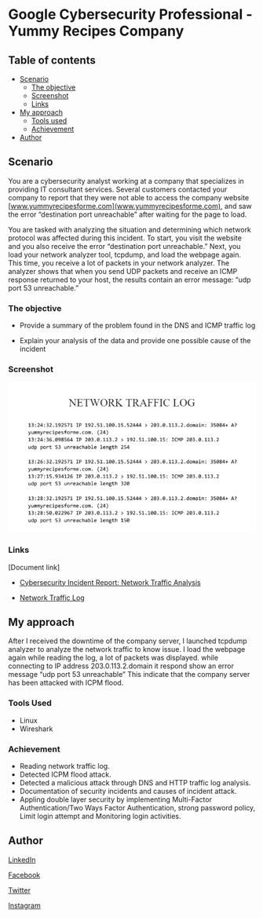 # Google Cybersecurity Professional - Yummy Recipes Company

## Table of contents

- [Scenario](#scenario)
  - [The objective](#the-objective)
  - [Screenshot](#screenshot)
  - [Links](#links)
- [My approach](#my-approach)
  - [Tools used](#tools-used)
  - [Achievement](#achievement)
- [Author](#author)

## Scenario

You are a cybersecurity analyst working at a company that specializes in providing IT consultant services. Several customers contacted your company to report that they were not able to access the company website [www.yummyrecipesforme.com](www.yummyrecipesforme.com), and saw the error “destination port unreachable” after waiting for the page to load.

You are tasked with analyzing the situation and determining which network protocol was affected during this incident. To start, you visit the website and you also receive the error “destination port unreachable.” Next, you load your network analyzer tool, tcpdump, and load the webpage again. This time, you receive a lot of packets in your network analyzer. The analyzer shows that when you send UDP packets and receive an ICMP response returned to your host, the results contain an error message: “udp port 53 unreachable.”

### The objective

- Provide a summary of the problem found in the DNS and ICMP traffic log

- Explain your analysis of the data and provide one possible cause of the incident

### Screenshot

![network traffic log image](../Image/Network%20traffic%20log.png)

### Links

[Document link]

- [Cybersecurity Incident Report: Network Traffic Analysis](https://docs.google.com/document/d/1gvwQR5DRX-_E4_hUMjhW_3LUxEXwB_8G5nF9br3TUtQ/edit?usp=drive_link&resourcekey=0-nIu_GTk9V03mh-uMb-B-GA)

- [Network Traffic Log](https://docs.google.com/document/d/1lCLnx0bigOZwH0Jp8uUBx5O4Gy5yqxjQDc5GFo_XWko/edit?usp=drive_link)

## My approach

After I received the downtime of the company server, I launched tcpdump analyzer to analyze the network traffic to know issue. I load the webpage again while reading the log, a lot of packets was displayed.
while connecting to IP address 203.0.113.2.domain it respond show an error message “udp port 53 unreachable”
This indicate that the company server has been attacked with ICPM flood.

### Tools Used

- Linux
- Wireshark

### Achievement

- Reading network traffic log.
- Detected ICPM flood attack.
- Detected a malicious attack through DNS and HTTP traffic log analysis.
- Documentation of security incidents and causes of incident attack.
- Appling double layer security by implementing Multi-Factor Authentication/Two Ways Factor Authentication, strong password policy, Limit login attempt and Monitoring login activities.

## Author

[LinkedIn](www.linkedin.com/in/olagoke-holo)

[Facebook](https://web.facebook.com/olagoke.holo.3/)

[Twitter](https://twitter.com/olarragoken)

[Instagram](https://www.instagram.com/holoolagoke/)
